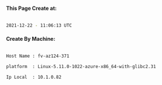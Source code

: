 
   
#### This Page Create at:

```bash

2021-12-22 - 11:06:13 UTC

```

#### Create By Machine:

```bash

Host Name : fv-az124-371

platform  : Linux-5.11.0-1022-azure-x86_64-with-glibc2.31

Ip Local  : 10.1.0.82

```

